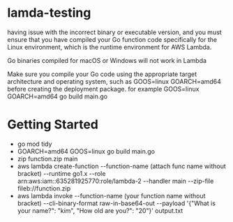 # lamda-testing


having issue with the incorrect binary or executable version, and you must ensure that you have compiled your Go function code specifically for the Linux environment, which is the runtime environment for AWS Lambda.

 Go binaries compiled for macOS or Windows will not work in Lambda

  Make sure you compile your Go code using the appropriate target architecture and operating system, such as GOOS=linux GOARCH=amd64 before creating the deployment package. for example GOOS=linux GOARCH=amd64 go build main.go


# Getting Started
* go mod tidy
* GOARCH=amd64 GOOS=linux go build main.go
* zip function.zip main
* aws lambda create-function --function-name (attach func name without bracket) --runtime go1.x --role arn:aws:iam::635281925770:role/lambda-2 --handler main --zip-file fileb://function.zip
* aws lambda invoke --function-name (your function name without bracket) --cli-binary-format raw-in-base64-out --payload '{"What is your name?": "kim", "How old are you?": "20"}' output.txt